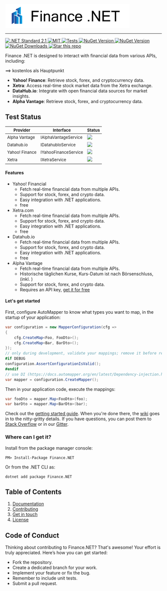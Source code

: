 
<a href="https://github.com/thorstenalpers/Finance.NET" target="_blank">
  <img src="./src/banner.png" width="400"> 
</a>

---


<a href="#">
    <img src="https://img.shields.io/badge/.NET%20Standard-2.1-blue" alt=".NET Standard 2.1">
</a>
<a href="./LICENSE">
    <img src="https://img.shields.io/badge/License-MIT-blue.svg" alt="MIT">
</a>
<a href="https://github.com/thorstenalpers/Finance.NET/actions/workflows/tests-ci.yml">
    <img src="https://github.com/thorstenalpers/Finance.NET/actions/workflows/tests-ci.yml/badge.svg" alt="Tests">
</a>
<a href="https://coveralls.io/github/thorstenalpers/Finance.NET?branch=develop">
    <img src="https://coveralls.io/repos/github/thorstenalpers/Finance.NET/badge.svg?branch=develop" alt="NuGet Version">
</a>
<a href="https://www.nuget.org/packages/Finance.NET">
    <img src="https://img.shields.io/nuget/v/Finance.NET.svg" alt="NuGet Version">
</a>
<a href="https://www.nuget.org/packages/Finance.NET">
    <img src="https://img.shields.io/nuget/dt/Finance.NET.svg" alt="NuGet Downloads">
</a>
<a href="https://github.com/thorstenalpers/Finance.NET" target="new">
    <img border="0" src="https://img.shields.io/github/stars/thorstenalpers/Finance.NET.svg?style=social&label=Star&maxAge=60" alt="Star this repo">
</a>

<br />

Finance .NET is designed to interact with financial data from various APIs, including:

==> kostenlos als Hauptpunkt

* **Yahoo! Finance**: Retrieve stock, forex, and cryptocurrency data.
* **Xetra**: Access real-time stock market data from the Xetra exchange.
* **DataHub.io**: Integrate with open financial data sources for market insights.
* **Alpha Vantage**: Retrieve stock, forex, and cryptocurrency data.


## Test Status

<table style="font-size: small;">
  <thead>
    <tr>
      <th>Provider</th>
      <th>Interface</th>
      <th style="text-align: left;">Status</th>
    </tr>
  </thead>
  <tbody>
    <tr>
      <td>Alpha Vantage</td>
      <td>IAlphaVantageService</td>
      <td style="text-align: left;">
        <a href="https://github.com/thorstenalpers/Finance.NET/actions/workflows/tests-alphavantage.yml">
          <img src="https://github.com/thorstenalpers/Finance.NET/actions/workflows/tests-alphavantage.yml/badge.svg" >
        </a>
      </td>
    </tr>   
    <tr>
      <td>Datahub.io</td>
      <td>IDatahubIoService</td>
      <td style="text-align: left;">
        <a href="https://github.com/thorstenalpers/Finance.NET/actions/workflows/tests-datahubio.yml">
          <img src="https://github.com/thorstenalpers/Finance.NET/actions/workflows/tests-datahubio.yml/badge.svg" >
        </a>
      </td>
    </tr>
    <tr>
      <td>Yahoo! Finance</td>
      <td>IYahooFinanceService</td>
      <td style="text-align: left;">
        <a href="https://github.com/thorstenalpers/Finance.NET/actions/workflows/tests-yahoo.yml">
          <img src="https://github.com/thorstenalpers/Finance.NET/actions/workflows/tests-yahoo.yml/badge.svg" >
        </a>
      </td>
    </tr>
    <tr>
      <td>Xetra</td>
      <td>IXetraService</td>
      <td style="text-align: left;">
        <a href="https://github.com/thorstenalpers/Finance.NET/actions/workflows/tests-xetra.yml">
          <img src="https://github.com/thorstenalpers/Finance.NET/actions/workflows/tests-xetra.yml/badge.svg" >
        </a>
      </td>
    </tr>   
  </tbody>
</table>

#### Features
* Yahoo! Financial
  * Fetch real-time financial data from multiple APIs.
  * Support for stock, forex, and crypto data.
  * Easy integration with .NET applications.
  * free
* Xetra.com
  * Fetch real-time financial data from multiple APIs.
  * Support for stock, forex, and crypto data.
  * Easy integration with .NET applications.
  * free
* Datahub.io
  * Fetch real-time financial data from multiple APIs.
  * Support for stock, forex, and crypto data.
  * Easy integration with .NET applications.
  * free
* Alpha Vantage
  * Fetch real-time financial data from multiple APIs.
  * Historische täglichen Kurse, Kurs-Datum ist nach Börsenschluss, (inkl. )
  * Support for stock, forex, and crypto data.
  * Requires an API key, [get it for free](https://www.alphavantage.co/)

#### Let's get started

First, configure AutoMapper to know what types you want to map, in the startup of your application:

```csharp
var configuration = new MapperConfiguration(cfg => 
{
    cfg.CreateMap<Foo, FooDto>();
    cfg.CreateMap<Bar, BarDto>();
});
// only during development, validate your mappings; remove it before release
#if DEBUG
configuration.AssertConfigurationIsValid();
#endif
// use DI (https://docs.automapper.org/en/latest/Dependency-injection.html) or create the mapper yourself
var mapper = configuration.CreateMapper();
```
Then in your application code, execute the mappings:

```csharp
var fooDto = mapper.Map<FooDto>(foo);
var barDto = mapper.Map<BarDto>(bar);
```

Check out the [getting started guide](https://automapper.readthedocs.io/en/latest/Getting-started.html). When you're done there, the [wiki](https://automapper.readthedocs.io/en/latest/) goes in to the nitty-gritty details. If you have questions, you can post them to [Stack Overflow](https://stackoverflow.com/questions/tagged/automapper) or in our [Gitter](https://gitter.im/AutoMapper/AutoMapper).

### Where can I get it?

Install from the package manager console:

```
PM> Install-Package Finance.NET
```
Or from the .NET CLI as:
```
dotnet add package Finance.NET
```



## Table of Contents

1. [Documentation](https://github.com/cake-build/cake#documentation)
2. [Contributing](https://github.com/cake-build/cake#contributing)
3. [Get in touch](https://github.com/cake-build/cake#get-in-touch)
4. [License](https://github.com/cake-build/cake#license)


## Code of Conduct

Thinking about contributing to Finance.NET? That's awesome! Your effort is truly appreciated. Here’s how you can get started:

* Fork the repository.
* Create a dedicated branch for your work.
* Implement your feature or fix the bug.
* Remember to include unit tests.
* Submit a pull request.
